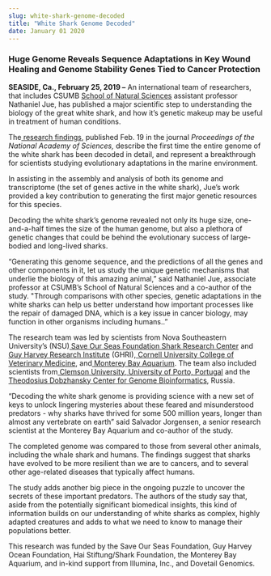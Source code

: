 ```yaml
---
slug: white-shark-genome-decoded
title: "White Shark Genome Decoded"
date: January 01 2020
---
```


<h3>Huge Genome Reveals Sequence Adaptations in Key Wound Healing and Genome Stability Genes Tied to Cancer Protection</h3><p><b>SEASIDE, Ca., February 25, 2019 –</b> An international team of researchers, that includes CSUMB <a href="sns">School of Natural Sciences</a> assistant professor Nathaniel Jue, has published a major scientific step to understanding the biology of the great white shark, and how it’s genetic makeup may be useful in treatment of human conditions.</p><p>The<a href="https://www.pnas.org/content/early/2019/02/13/1819778116"> research findings</a>, published Feb. 19 in the journal <i>Proceedings of the National Academy of Sciences, </i>describe the first time the entire genome of the white shark has been decoded in detail, and represent a breakthrough for scientists studying evolutionary adaptations in the marine environment.</p><p>In assisting in the assembly and analysis of both its genome and transcriptome (the set of genes active in the white shark), Jue’s work provided a key contribution to generating the first major genetic resources for this species.</p><p>Decoding the white shark’s genome revealed not only its huge size, one-and-a-half times the size of the human genome, but also a plethora of genetic changes that could be behind the evolutionary success of large-bodied and long-lived sharks.</p><p>“Generating this genome sequence, and the predictions of all the genes and other components in it, let us study the unique genetic mechanisms that underlie the biology of this amazing animal,” said Nathaniel Jue, associate professor at CSUMB’s School of Natural Sciences and a co-author of the study. "Through comparisons with other species, genetic adaptations in the white sharks can help us better understand how important processes like the repair of damaged DNA, which is a key issue in cancer biology, may function in other organisms including humans..”</p><p>The research team was led by scientists from Nova Southeastern University’s (NSU)<a href="https://saveourseas.com/sosf-shark-research-center/"><b> </b>Save Our Seas Foundation Shark Research Center</a> and<a href="https://cnso.nova.edu/ghri/index.html"> Guy Harvey Research Institute</a> (GHRI),<a href="https://www.vet.cornell.edu/"> Cornell University College of Veterinary Medicine</a>, and<a href="https://www.montereybayaquarium.org/"> Monterey Bay Aquarium</a>. The team also included scientists from<a href="http://www.clemson.edu/"> Clemson University</a>,<a href="https://sigarra.up.pt/up/pt/web_base.gera_pagina?p_pagina=home"> University of Porto, Portugal</a> and the<a href="http://dobzhanskycenter.spbu.ru/"> Theodosius Dobzhansky Center for Genome Bioinformatics</a>, Russia.</p><p>“Decoding the white shark genome is providing science with a new set of keys to unlock lingering mysteries about these feared and misunderstood predators - why sharks have thrived for some 500 million years, longer than almost any vertebrate on earth” said Salvador Jorgensen, a senior research scientist at the Monterey Bay Aquarium and co-author of the study.</p><p>The completed genome was compared to those from several other animals, including the whale shark and humans. The findings suggest that sharks have evolved to be more resilient than we are to cancers, and to several other age-related diseases that typically affect humans.</p><p>The study adds another big piece in the ongoing puzzle to uncover the secrets of these important predators. The authors of the study say that, aside from the potentially significant biomedical insights, this kind of information builds on our understanding of white sharks as complex, highly adapted creatures and adds to what we need to know to manage their populations better.</p><p>This research was funded by the Save Our Seas Foundation, Guy Harvey Ocean Foundation, Hai Stiftung/Shark Foundation, the Monterey Bay Aquarium, and in-kind support from Illumina, Inc., and Dovetail Genomics.</p>
